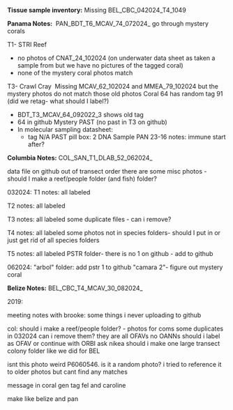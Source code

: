 
**Tissue sample inventory:** Missing BEL_CBC_042024_T4_1049

**Panama Notes:**  PAN_BDT_T6_MCAV_74_072024_
go through mystery corals 

T1- STRI Reef 
- no photos of CNAT_24_102024 (on underwater data sheet as taken a sample from but we have no pictures of the tagged coral) 
- none of the mystery coral photos match 

T3- Crawl Cray 
Missing MCAV_62_102024 and MMEA_79_102024 but the mystery photos do not match those old photos
Coral 64 has random tag 91 (did we retag- what should I label?)
- BDT_T3_MCAV_64_092022_3 shows old tag 
- 64 in github
Mystery PAST (no past in T3 on github) 
- In molecular sampling datasheet: 
	- tag N/A PAST pill box: 2 DNA Sample PAN 23-16 notes: immune start after? 



**Columbia Notes:** COL_SAN_T1_DLAB_52_062024_

data file on github out of transect order
there are some misc photos - should I make a reef/people folder (and fish) folder?

032024:
T1 notes: all labeled

T2 notes: all labeled

T3 notes: all labeled 
some duplicate files - can i remove? 

T4 notes: all labeled
some photos not in species folders- should I put in or just get rid of all species folders

T5 notes: all labeled
PSTR folder- there is no 1 on github - add to github

062024: 
"arbol" folder:
add pstr 1 to github
"camara 2"- figure out mystery coral 



**Belize Notes:** BEL_CBC_T4_MCAV_30_082024_

2019: 

meeting notes with brooke:
some things i never uploading to github

col:
should i make a reef/people folder? - photos for coms 
some duplicates in 032024 can i remove them? 
they are all OFAVs no OANNs should i label as OFAV or continue with ORBI ask nikea 
should i make one large transect colony folder like we did for BEL 

isnt this photo weird P6060546. is it a random photo? i tried to reference it to older photos but cant find any matches 

message in coral gen tag fel and caroline 

make like belize and pan 

